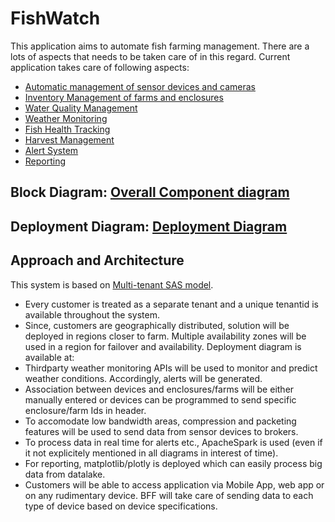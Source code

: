 # FishWatch
This application aims to automate fish farming management. There are a lots of aspects that needs to be taken care of in this regard. Current application takes care of following aspects:
- [Automatic management of sensor devices and cameras](KeyCapabilities/DeviceManagement.md)
- [Inventory Management of farms and enclosures](KeyCapabilities/InventoryManagement.md)
- [Water Quality Management](KeyCapabilities/WaterQuality.md)
- [Weather Monitoring](KeyCapabilities/WeatherMonitoring.md)
- [Fish Health Tracking](KeyCapabilities/FishStatistics.md)
- [Harvest Management](KeyCapabilities/Harvest.md)
- [Alert System](KeyCapabilities/AlertSystem.md)
- [Reporting](KeyCapabilities/Reporting.md)

## Block Diagram: [Overall Component diagram](./BlockDiagram.md)
## Deployment Diagram: [Deployment Diagram](./DeploymentDiagram.md)

## Approach and Architecture
This system is based on [Multi-tenant SAS model](ADRs/SingleTenantvsMultiTenant.md). 
- Every customer is treated as a separate tenant and a unique tenantid is available throughout the system.
- Since, customers are geographically distributed, solution will be deployed in regions closer to farm. Multiple availability zones will be used in a region for failover and availability. Deployment diagram is available at:
- Thirdparty weather monitoring APIs will be used to monitor and predict weather conditions. Accordingly, alerts will be generated.
- Association between devices and enclosures/farms will be either manually entered or devices can be programmed to send specific enclosure/farm Ids in header.
- To accomodate low bandwidth areas, compression and packeting features will be used to send data from sensor devices to brokers.
- To process data in real time for alerts etc., ApacheSpark is used (even if it not explicitely mentioned in all diagrams in interest of time).
- For reporting, matplotlib/plotly is deployed which can easily process big data from datalake.
- Customers will be able to access application via Mobile App, web app or on any rudimentary device. BFF will take care of sending data to each type of device based on device specifications. 
  



